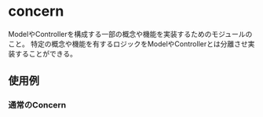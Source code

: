 # concern
ModelやControllerを構成する一部の概念や機能を実装するためのモジュールのこと。
特定の概念や機能を有するロジックをModelやControllerとは分離させ実装することができる。

## 使用例
### 通常のConcern
